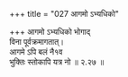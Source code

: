 +++
title = "027 आगमो ऽभ्यधिको"

+++
आगमो ऽभ्यधिको भोगाद्  
विना पूर्वक्रमागतात्।  
आगमे ऽपि बलं नै१व  
भुक्तिः स्तोकापि यत्र नो  ॥ २.२७ ॥